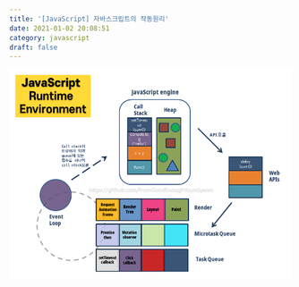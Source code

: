```yaml
---
title: '[JavaScript] 자바스크립트의 작동원리'
date: 2021-01-02 20:08:51
category: javascript
draft: false
---
```


![](./images/javascript_runtime_environment.png)
